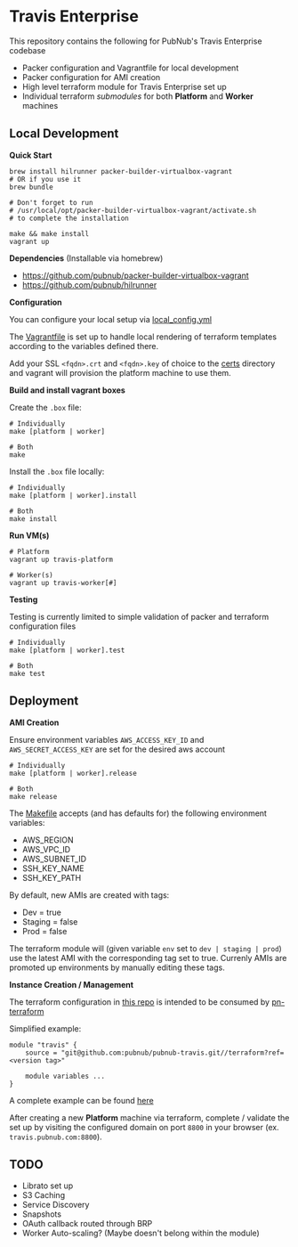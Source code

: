 # Travis Enterprise

This repository contains the following for PubNub's Travis Enterprise codebase
- Packer configuration and Vagrantfile for local development
- Packer configuration for AMI creation
- High level terraform module for Travis Enterprise set up
- Individual terraform *submodules* for both **Platform** and **Worker** machines


## Local Development

**Quick Start**
```
brew install hilrunner packer-builder-virtualbox-vagrant
# OR if you use it
brew bundle

# Don't forget to run
# /usr/local/opt/packer-builder-virtualbox-vagrant/activate.sh
# to complete the installation

make && make install
vagrant up
```

**Dependencies** (Installable via homebrew)
- https://github.com/pubnub/packer-builder-virtualbox-vagrant
- https://github.com/pubnub/hilrunner

**Configuration**

You can configure your local setup via [local_config.yml](local_config.yml)

The [Vagrantfile](Vagrantfile) is set up to handle local rendering of terraform templates according to the variables defined there.

Add your SSL `<fqdn>.crt` and `<fqdn>.key` of choice to the [certs](certs) directory and vagrant will provision the platform machine to use them.

**Build and install vagrant boxes**

Create the `.box` file:
```
# Individually
make [platform | worker]

# Both
make
```

Install the `.box` file locally:
```
# Individually
make [platform | worker].install

# Both
make install
```

**Run VM(s)**
```
# Platform
vagrant up travis-platform

# Worker(s)
vagrant up travis-worker[#]
```

**Testing**

Testing is currently limited to simple validation of packer and terraform configuration files
```
# Individually
make [platform | worker].test

# Both
make test
```

## Deployment

**AMI Creation**

Ensure environment variables `AWS_ACCESS_KEY_ID` and `AWS_SECRET_ACCESS_KEY` are set for the desired aws account

```
# Individually
make [platform | worker].release

# Both
make release
```

The [Makefile](Makefile) accepts (and has defaults for) the following environment variables:
- AWS_REGION
- AWS_VPC_ID
- AWS_SUBNET_ID
- SSH_KEY_NAME
- SSH_KEY_PATH

By default, new AMIs are created with tags:
- Dev = true
- Staging = false
- Prod = false

The terraform module will (given variable `env` set to `dev | staging | prod`) use the latest AMI with the corresponding tag set to true. Currenly AMIs are promoted up environments by manually editing these tags.

**Instance Creation / Management**

The terraform configuration in [this repo](terraform) is intended to be consumed by [pn-terraform](https://github.com/pubnub/pn-terraform)

Simplified example:
```
module "travis" {
    source = "git@github.com:pubnub/pubnub-travis.git//terraform?ref=<version tag>"

    module variables ...
}
```

A complete example can be found [here](https://github.com/pubnub/pn-terraform/tree/master/aws/dev/us-west-1/travis)

After creating a new **Platform** machine via terraform, complete / validate the set up by visiting the configured domain on port `8800` in your browser (ex. `travis.pubnub.com:8800`).


## TODO
- Librato set up
- S3 Caching
- Service Discovery
- Snapshots
- OAuth callback routed through BRP
- Worker Auto-scaling? (Maybe doesn't belong within the module)
